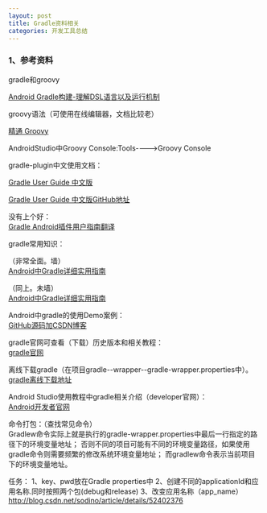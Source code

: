 ```yaml
---
layout: post
title: Gradle资料相关
categories: 开发工具总结
---
```


### 1、参考资料 ###

gradle和groovy  

[Android Gradle构建-理解DSL语言以及运行机制](http://www.jianshu.com/p/7b31cc80421d)  


groovy语法（可使用在线编辑器，文档比较老）  

[精通 Groovy](https://www.ibm.com/developerworks/cn/education/java/j-groovy/j-groovy.html)  

AndroidStudio中Groovy Console:Tools---->Groovy Console


gradle-plugin中文使用文档：  

[Gradle User Guide 中文版](https://dongchuan.gitbooks.io/gradle-user-guide-/introduction.html)  

[Gradle User Guide 中文版GitHub地址](https://github.com/DONGChuan/GradleUserGuide) 

没有上个好：  
[Gradle Android插件用户指南翻译](http://avatarqing.github.io/Gradle-Plugin-User-Guide-Chinese-Verision/basic_project/simple_build_files.html) 


gradle常用知识：  

（非常全面。墙）  
[Android中Gradle详细实用指南](https://juejin.im/post/58eae7e5a22b9d0058a88a56) 

（同上。未墙）  
[Android中Gradle详细实用指南](http://www.jianshu.com/p/ed4ef3b96a29) 


Android中gradle的使用Demo案例：  
[GitHub源码加CSDN博客](https://github.com/mrqatom/ChangeResourceDemo) 


gradle官网可查看（下载）历史版本和相关教程：  
[gradle官网](https://gradle.org/)  

离线下载gradle（在项目gradle--wrapper--gradle-wrapper.properties中）。
[gradle离线下载地址](https://services.gradle.org/distributions/)  

Android Studio使用教程中gradle相关介绍（developer官网）：  
[Android开发者官网](https://developer.android.com/studio/build/?hl=zh-cn) 




命令打包：（查找常见命令）  
Gradlew命令实际上就是执行的gradle-wrapper.properties中最后一行指定的路径下的环境变量地址； 
否则不同的项目可能有不同的环境变量路径，如果使用gradle命令则需要频繁的修改系统环境变量地址； 
而gradlew命令表示当前项目下的环境变量地址。 

任务：
1、key、pwd放在Gradle properties中
2、创建不同的applicationId和应用名称.同时按照两个包(debug和release)
3、改变应用名称（app_name）http://blog.csdn.net/sodino/article/details/52402376

